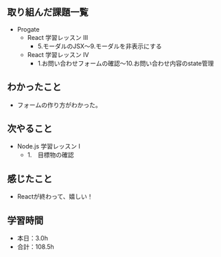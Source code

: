 ## 取り組んだ課題一覧
- Progate
  - React 学習レッスン III
    - 5.モーダルのJSX〜9.モーダルを非表示にする
  - React 学習レッスン IV
    - 1.お問い合わせフォームの確認〜10.お問い合わせ内容のstate管理
## わかったこと
- フォームの作り方がわかった。
## 次やること
- Node.js 学習レッスン I
  - 1.　目標物の確認
## 感じたこと
- Reactが終わって、嬉しい！
## 学習時間
- 本日：3.0h
- 合計：108.5h
